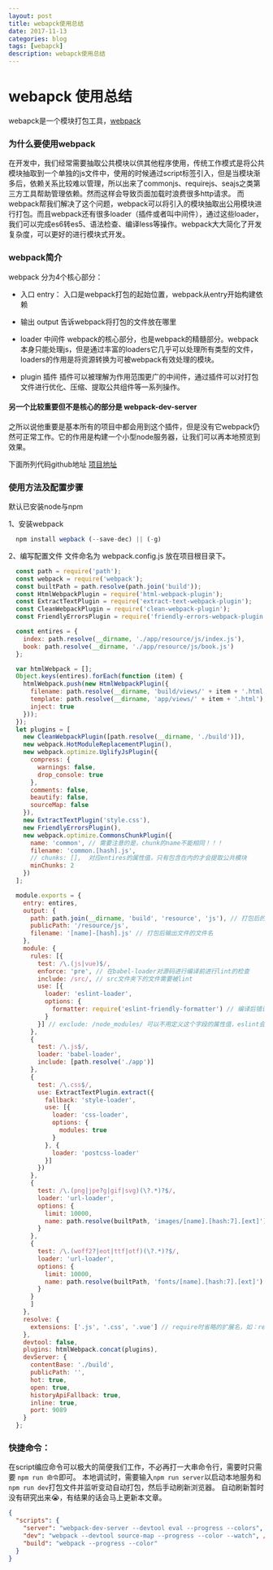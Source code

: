 ```yaml
---
layout: post
title: webapck使用总结
date: 2017-11-13
categories: blog
tags: [webapck]
description: webapck使用总结
---
```


# webapck 使用总结

webapck是一个模块打包工具，[webpack](https://github.com/webpack/webpack)

### 为什么要使用webpack

在开发中，我们经常需要抽取公共模块以供其他程序使用，传统工作模式是将公共模块抽取到一个单独的js文件中，使用的时候通过script标签引入，但是当模块渐多后，依赖关系比较难以管理，所以出来了commonjs、requirejs、seajs之类第三方工具帮助管理依赖。然而这样会导致页面加载时浪费很多http请求。
而webpack帮我们解决了这个问题，webpack可以将引入的模块抽取出公用模块进行打包。而且webpack还有很多loader（插件或者叫中间件），通过这些loader，我们可以完成es6转es5、语法检查、编译less等操作。webpack大大简化了开发复杂度，可以更好的进行模块式开发。

### webpack简介
webpack 分为4个核心部分：

- 入口 entry：
入口是webpack打包的起始位置，webpack从entry开始构建依赖

- 输出 output
告诉webpack将打包的文件放在哪里

- loader 中间件
webpack的核心部分，也是webpack的精髓部分。webpack本身只能处理js，但是通过丰富的loaders它几乎可以处理所有类型的文件，loaders的作用是将资源转换为可被webpack有效处理的模块。

- plugin 插件
插件可以被理解为作用范围更广的中间件，通过插件可以对打包文件进行优化、压缩、提取公共组件等一系列操作。

#### 另一个比较重要但不是核心的部分是 webpack-dev-server
之所以说他重要是基本所有的项目中都会用到这个插件，但是没有它webpack仍然可正常工作。它的作用是构建一个小型node服务器，让我们可以再本地预览到效果。

下面所列代码github地址 [项目地址](https://github.com/GyueGuo/webpack_seed)

### 使用方法及配置步骤

默认已安装node与npm

1、安装webpack
```javascript
  npm install wepback (--save-dec) || (-g)
```

2、编写配置文件
文件命名为 webpack.config.js 放在项目根目录下。
```javascript
  const path = require('path');
  const webpack = require('webpack');
  const builtPath = path.resolve(path.join('build'));
  const HtmlWebpackPlugin = require('html-webpack-plugin');
  const ExtractTextPlugin = require('extract-text-webpack-plugin');
  const CleanWebpackPlugin = require('clean-webpack-plugin');
  const FriendlyErrorsPlugin = require('friendly-errors-webpack-plugin');

  const entires = {
    index: path.resolve(__dirname, './app/resource/js/index.js'),
    book: path.resolve(__dirname, './app/resource/js/book.js')
  };

  var htmlWebpack = [];
  Object.keys(entires).forEach(function (item) {
    htmlWebpack.push(new HtmlWebpackPlugin({
      filename: path.resolve(__dirname, 'build/views/' + item + '.html'),
      template: path.resolve(__dirname, 'app/views/' + item + '.html'),
      inject: true
    }));
  });
  let plugins = [
    new CleanWebpackPlugin([path.resolve(__dirname, './build')]),
    new webpack.HotModuleReplacementPlugin(),
    new webpack.optimize.UglifyJsPlugin({
      compress: {
        warnings: false,
        drop_console: true
      },
      comments: false,
      beautify: false,
      sourceMap: false
    }),
    new ExtractTextPlugin('style.css'),
    new FriendlyErrorsPlugin(),
    new webpack.optimize.CommonsChunkPlugin({
      name: 'common', // 需要注意的是，chunk的name不能相同！！！
      filename: 'common.[hash].js',
      // chunks: [],  对应entires的属性值，只有包含在内的才会提取公共模块
      minChunks: 2
    })
  ];

  module.exports = {
    entry: entires,
    output: {
      path: path.join(__dirname, 'build', 'resource', 'js'), // 打包后的文件存放的地方
      publicPath: '/resource/js',
      filename: '[name]-[hash].js' // 打包后输出文件的文件名
    },
    module: {
      rules: [{
        test: /\.(js|vue)$/,
        enforce: 'pre', // 在babel-loader对源码进行编译前进行lint的检查
        include: /src/, // src文件夹下的文件需要被lint
        use: [{
          loader: 'eslint-loader',
          options: {
            formatter: require('eslint-friendly-formatter') // 编译后错误报告格式
          }
        }] // exclude: /node_modules/ 可以不用定义这个字段的属性值，eslint会自动忽略node_modules和bower_
      },
      {
        test: /\.js$/,
        loader: 'babel-loader',
        include: [path.resolve('./app')]
      },
      {
        test: /\.css$/,
        use: ExtractTextPlugin.extract({
          fallback: 'style-loader',
          use: [{
            loader: 'css-loader',
            options: {
              modules: true
            }
          }, {
            loader: 'postcss-loader'
          }]
        })
      },
      {
        test: /\.(png|jpe?g|gif|svg)(\?.*)?$/,
        loader: 'url-loader',
        options: {
          limit: 10000,
          name: path.resolve(builtPath, 'images/[name].[hash:7].[ext]')
        }
      },
      {
        test: /\.(woff2?|eot|ttf|otf)(\?.*)?$/,
        loader: 'url-loader',
        options: {
          limit: 10000,
          name: path.resolve(builtPath, 'fonts/[name].[hash:7].[ext]')
        }
      }
      ]
    },
    resolve: {
      extensions: ['.js', '.css', '.vue'] // require时省略的扩展名，如：require('module') 不需要module.js
    },
    devtool: false,
    plugins: htmlWebpack.concat(plugins),
    devServer: {
      contentBase: './build',
      publicPath: '',
      hot: true,
      open: true,
      historyApiFallback: true,
      inline: true,
      port: 9089
    }
  };

```

### 快捷命令：
在script编应命令可以极大的简便我们工作，不必再打一大串命令行，需要时只需要 `npm run 命令`即可。
本地调试时，需要输入`npm run server`以启动本地服务和`npm run dev`打包文件并监听变动自动打包，然后手动刷新浏览器。
自动刷新暂时没有研究出来:sob:，有结果的话会马上更新本文章。
```json
{
  "scripts": {
    "server": "webpack-dev-server --devtool eval --progress --colors", // 运行本地服务器
    "dev": "webpack --devtool source-map --progress --color --watch", // 监听文件变动并自动打包
    "build": "webpack --progress --color"
  }
}
```